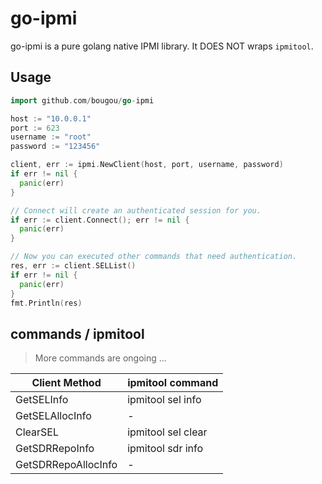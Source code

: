 # go-ipmi

go-ipmi is a pure golang native IPMI library. It DOES NOT wraps `ipmitool`.

## Usage

```go
import github.com/bougou/go-ipmi

host := "10.0.0.1"
port := 623
username := "root"
password := "123456"

client, err := ipmi.NewClient(host, port, username, password)
if err != nil {
  panic(err)
}

// Connect will create an authenticated session for you.
if err := client.Connect(); err != nil {
  panic(err)
}

// Now you can executed other commands that need authentication.
res, err := client.SELList()
if err != nil {
  panic(err)
}
fmt.Println(res)
```

## commands / ipmitool

> More commands are ongoing ...
>
| Client Method       | ipmitool command   |
| ------------------- | ------------------ |
| GetSELInfo          | ipmitool sel info  |
| GetSELAllocInfo     | -                  |
| ClearSEL            | ipmitool sel clear |
| GetSDRRepoInfo      | ipmitool sdr info  |
| GetSDRRepoAllocInfo | -                  |
